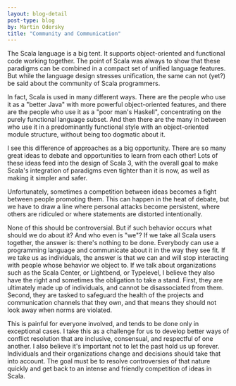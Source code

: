 ```yaml
---
layout: blog-detail
post-type: blog
by: Martin Odersky
title: "Community and Communication"
---
```


The Scala language is a big tent. It supports object-oriented and
functional code working together. The point of Scala was always to
show that these paradigms can be combined in a compact set of unified
language features. But while the language design stresses unification,
the same can not (yet?)  be said about the community of Scala
programmers.

In fact, Scala is used in many different ways. There are the people who
use it as a "better Java" with more powerful object-oriented features,
and there are the people who use it as a "poor man's Haskell",
concentrating on the purely functional language subset. And then there
are the many in between who use it in a predominantly
functional style with an object-oriented module structure, without
being too dogmatic about it.

I see this difference of approaches as a big opportunity. There are so
many great ideas to debate and opportunities to learn from each other!
Lots of these ideas feed into the design of Scala 3, with the overall
goal to make Scala's integration of paradigms even tighter than it is
now, as well as making it simpler and safer.

Unfortunately, sometimes a competition between ideas becomes a fight
between people promoting them. This can happen in the heat of debate,
but we have to draw a line where personal attacks become persistent,
where others are ridiculed or where statements are distorted intentionally.

None of this should be controversial.  But if such behavior occurs
what should we do about it?  And who even is "we"? If we take all
Scala users together, the answer is: there's nothing to be
done. Everybody can use a programming language and communicate about
it in the way they see fit. If we take us as individuals, the answer
is that we can and will stop interacting with people whose behavior we
object to. If we talk about organizations such as the Scala Center, or
Lightbend, or Typelevel, I believe they also have the right and
sometimes the obligation to take a stand. First, they are ultimately
made up of individuals, and cannot be disassociated from them. Second,
they are tasked to safeguard the health of the projects and
communication channels that they own, and that means they should not
look away when norms are violated.

This is painful for everyone involved, and tends to be done only in
exceptional cases.  I take this as a challenge for us to develop
better ways of conflict resolution that are inclusive, consensual, and
respectful of one another. I also believe it's important not to let
the past hold us up forever. Individuals and their organizations
change and decisions should take that into account. The goal must be
to resolve controversies of that nature quickly and get back to an
intense and friendly competition of ideas in Scala.


